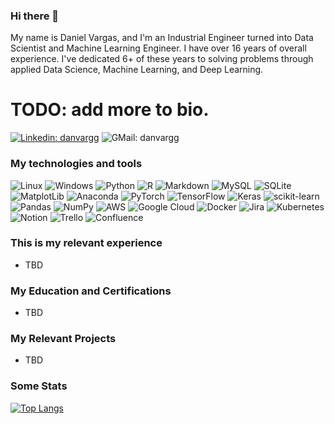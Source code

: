 ### Hi there 👋

My name is Daniel Vargas, and I'm an Industrial Engineer turned into Data Scientist and Machine Learning Engineer.
I have over 16 years of overall experience. I've dedicated 6+ of these years to solving problems through applied Data
Science, Machine Learning, and Deep Learning.

# TODO: add more to bio.

[![Linkedin: danvargg](
https://img.shields.io/badge/-danvargg-blue?style=flat-square&logo=Linkedin&logoColor=white&link=linkedin.com/in/danvargg/
)](https://www.linkedin.com/in/danvargg/
)    ![GMail: danvargg](
https://img.shields.io/badge/Gmail-D14836?style=for-the-badge&logo=gmail&logoColor=white
)

[//]: # (# TODO: add email link)

### My technologies and tools

[//]: # (# TODO: sequence: linux, windows, python, r, markdown, flask, fastapi, postman, git, github, github actions, mysql, )

[//]: # (# sqlite, docker, aws, azure, gcp, heroku, opencv, numpy, matplotlib, scipy, spacy, pandas, sklearn, keras, tensorflow, pytorch, vscode, pycharm, )

[//]: # (# copilot, openai, jira, confluence, trello)

[//]: # (# TODO: change badges colors to match theme)

![Linux](
https://img.shields.io/badge/linux-3670A0?style=flat&logo=linux&logoColor=black
) ![Windows](
https://img.shields.io/badge/windows-3670A0?style=flat&logo=windows&logoColor=white
) ![Python](
https://img.shields.io/badge/python-3670A0?style=flat&logo=python&logoColor=ffdd54
) ![R](
https://img.shields.io/badge/r-%23276DC3.svg?style=flat&logo=r&logoColor=white
) ![Markdown](
https://img.shields.io/badge/markdown-%23000000.svg?style=flat&logo=markdown&logoColor=white
) ![MySQL](
https://img.shields.io/badge/mysql-%2300f.svg?style=flat&logo=mysql&logoColor=white
) ![SQLite](
https://img.shields.io/badge/sqlite-%2307405e.svg?style=flat&logo=sqlite&logoColor=white
) ![MatplotLib](
https://img.shields.io/badge/matplotlib-%2307405e.svg?style=flat&logo=matplotlib&logoColor=white
)
![Anaconda](https://img.shields.io/badge/Anaconda-%2344A833.svg?style=flat&logo=anaconda&logoColor=white
)  ![PyTorch](
https://img.shields.io/badge/PyTorch-%23EE4C2C.svg?style=flat&logo=PyTorch&logoColor=white
) ![TensorFlow](
https://img.shields.io/badge/TensorFlow-%23FF6F00.svg?style=flat&logo=TensorFlow&logoColor=white
) ![Keras](
https://img.shields.io/badge/Keras-%23D00000.svg?style=flat&logo=Keras&logoColor=white
) ![scikit-learn](
https://img.shields.io/badge/scikit--learn-%23F7931E.svg?style=flat&logo=scikit-learn&logoColor=white
)  ![Pandas](
https://img.shields.io/badge/pandas-%23150458.svg?style=flat&logo=pandas&logoColor=white
) ![NumPy](
https://img.shields.io/badge/numpy-%23013243.svg?style=flat&logo=numpy&logoColor=white
)
![AWS](
https://img.shields.io/badge/AWS-%23FF9900.svg?style=flat&logo=amazon-aws&logoColor=white
) ![Google Cloud](
https://img.shields.io/badge/Google%20Cloud-%234285F4.svg?style=flat&logo=google-cloud&logoColor=white
) ![Docker](
https://img.shields.io/badge/docker-%230db7ed.svg?style=flat&logo=docker&logoColor=white
) ![Jira](
https://img.shields.io/badge/jira-%230A0FFF.svg?style=flat&logo=jira&logoColor=white
) ![Kubernetes](
https://img.shields.io/badge/kubernetes-%23326ce5.svg?style=flat&logo=kubernetes&logoColor=white
) ![Notion](
https://img.shields.io/badge/Notion-%23000000.svg?style=flat&logo=notion&logoColor=white
) ![Trello](
https://img.shields.io/badge/Trello-%23026AA7.svg?style=flat&logo=Trello&logoColor=white
) ![Confluence](https://img.shields.io/badge/confluence-%23172BF4.svg?style=flat&logo=confluence&logoColor=white
)

### This is my relevant experience

- TBD

<!-- # TODO: link to full resume -->

### My Education and Certifications

- TBD

### My Relevant Projects

- TBD

### Some Stats

[![Top Langs](
https://github-readme-stats.vercel.app/api/top-langs/?username=danvargg&theme=dark&count_private=true
)](https://github.com/danvargg/github-readme-stats)

<!-- # TODO: fix starts card langs. top: py, sql, c++, jupyter. -->
